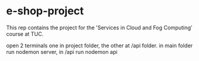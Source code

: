 # e-shop-project
This rep contains the project for the 'Services in Cloud and Fog Computing' course at TUC.


open 2 terminals one in project folder, the other at /api folder.
in main folder run nodemon server, in /api run nodemon api